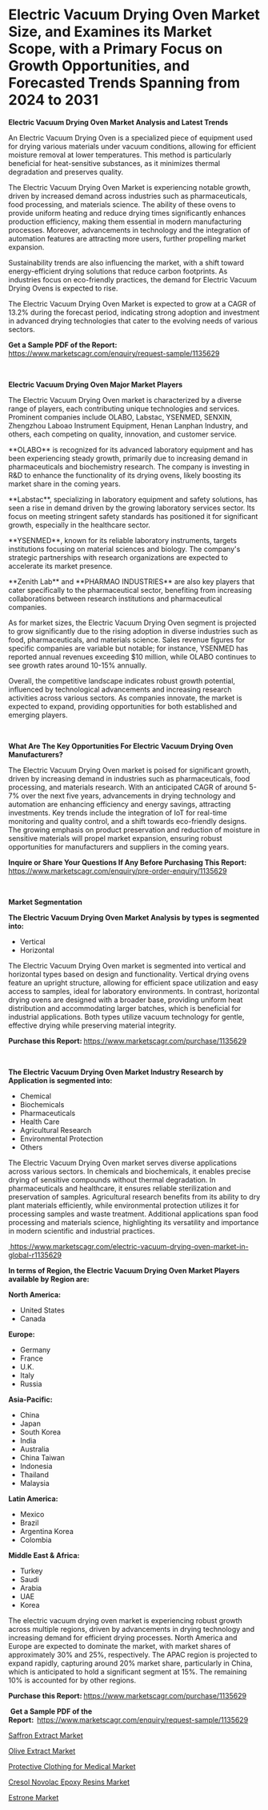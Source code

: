 <p><h1>Electric Vacuum Drying Oven Market Size, and Examines its Market Scope, with a Primary Focus on Growth Opportunities, and Forecasted Trends Spanning from 2024 to 2031</h1></p><p><strong>Electric Vacuum Drying Oven Market Analysis and Latest Trends</strong></p>
<p><p>An Electric Vacuum Drying Oven is a specialized piece of equipment used for drying various materials under vacuum conditions, allowing for efficient moisture removal at lower temperatures. This method is particularly beneficial for heat-sensitive substances, as it minimizes thermal degradation and preserves quality.</p><p>The Electric Vacuum Drying Oven Market is experiencing notable growth, driven by increased demand across industries such as pharmaceuticals, food processing, and materials science. The ability of these ovens to provide uniform heating and reduce drying times significantly enhances production efficiency, making them essential in modern manufacturing processes. Moreover, advancements in technology and the integration of automation features are attracting more users, further propelling market expansion.</p><p>Sustainability trends are also influencing the market, with a shift toward energy-efficient drying solutions that reduce carbon footprints. As industries focus on eco-friendly practices, the demand for Electric Vacuum Drying Ovens is expected to rise.</p><p>The Electric Vacuum Drying Oven Market is expected to grow at a CAGR of 13.2% during the forecast period, indicating strong adoption and investment in advanced drying technologies that cater to the evolving needs of various sectors.</p></p>
<p><strong>Get a Sample PDF of the Report:&nbsp;</strong> <a href="https://www.marketscagr.com/enquiry/request-sample/1135629?utm_campaign=1789&utm_medium=2&utm_source=Github&utm_content=ia&utm_term=20122024&utm_id=electric-vacuum-drying-oven">https://www.marketscagr.com/enquiry/request-sample/1135629</a></p>
<p>&nbsp;</p>
<p><strong>Electric Vacuum Drying Oven Major Market Players</strong></p>
<p><p>The Electric Vacuum Drying Oven market is characterized by a diverse range of players, each contributing unique technologies and services. Prominent companies include OLABO, Labstac, YSENMED, SENXIN, Zhengzhou Laboao Instrument Equipment, Henan Lanphan Industry, and others, each competing on quality, innovation, and customer service.</p><p>**OLABO** is recognized for its advanced laboratory equipment and has been experiencing steady growth, primarily due to increasing demand in pharmaceuticals and biochemistry research. The company is investing in R&D to enhance the functionality of its drying ovens, likely boosting its market share in the coming years.</p><p>**Labstac**, specializing in laboratory equipment and safety solutions, has seen a rise in demand driven by the growing laboratory services sector. Its focus on meeting stringent safety standards has positioned it for significant growth, especially in the healthcare sector.</p><p>**YSENMED**, known for its reliable laboratory instruments, targets institutions focusing on material sciences and biology. The company's strategic partnerships with research organizations are expected to accelerate its market presence.</p><p>**Zenith Lab** and **PHARMAO INDUSTRIES** are also key players that cater specifically to the pharmaceutical sector, benefiting from increasing collaborations between research institutions and pharmaceutical companies.</p><p>As for market sizes, the Electric Vacuum Drying Oven segment is projected to grow significantly due to the rising adoption in diverse industries such as food, pharmaceuticals, and materials science. Sales revenue figures for specific companies are variable but notable; for instance, YSENMED has reported annual revenues exceeding $10 million, while OLABO continues to see growth rates around 10-15% annually.</p><p>Overall, the competitive landscape indicates robust growth potential, influenced by technological advancements and increasing research activities across various sectors. As companies innovate, the market is expected to expand, providing opportunities for both established and emerging players.</p></p>
<p>&nbsp;</p>
<p><strong>What Are The Key Opportunities For Electric Vacuum Drying Oven Manufacturers?</strong></p>
<p><p>The Electric Vacuum Drying Oven market is poised for significant growth, driven by increasing demand in industries such as pharmaceuticals, food processing, and materials research. With an anticipated CAGR of around 5-7% over the next five years, advancements in drying technology and automation are enhancing efficiency and energy savings, attracting investments. Key trends include the integration of IoT for real-time monitoring and quality control, and a shift towards eco-friendly designs. The growing emphasis on product preservation and reduction of moisture in sensitive materials will propel market expansion, ensuring robust opportunities for manufacturers and suppliers in the coming years.</p></p>
<p><strong>Inquire or Share Your Questions If Any Before Purchasing This Report:</strong> <a href="https://www.marketscagr.com/enquiry/pre-order-enquiry/1135629?utm_campaign=1789&utm_medium=2&utm_source=Github&utm_content=ia&utm_term=20122024&utm_id=electric-vacuum-drying-oven">https://www.marketscagr.com/enquiry/pre-order-enquiry/1135629</a></p>
<p>&nbsp;</p>
<p><strong>Market Segmentation</strong></p>
<p><strong>The Electric Vacuum Drying Oven Market Analysis by types is segmented into:</strong></p>
<p><ul><li>Vertical</li><li>Horizontal</li></ul></p>
<p><p>The Electric Vacuum Drying Oven market is segmented into vertical and horizontal types based on design and functionality. Vertical drying ovens feature an upright structure, allowing for efficient space utilization and easy access to samples, ideal for laboratory environments. In contrast, horizontal drying ovens are designed with a broader base, providing uniform heat distribution and accommodating larger batches, which is beneficial for industrial applications. Both types utilize vacuum technology for gentle, effective drying while preserving material integrity.</p></p>
<p><strong>Purchase this Report:&nbsp;</strong><a href="https://www.marketscagr.com/purchase/1135629?utm_campaign=1789&utm_medium=2&utm_source=Github&utm_content=ia&utm_term=20122024&utm_id=electric-vacuum-drying-oven">https://www.marketscagr.com/purchase/1135629</a></p>
<p>&nbsp;</p>
<p><strong>The Electric Vacuum Drying Oven Market Industry Research by Application is segmented into:</strong></p>
<p><ul><li>Chemical</li><li>Biochemicals</li><li>Pharmaceuticals</li><li>Health Care</li><li>Agricultural Research</li><li>Environmental Protection</li><li>Others</li></ul></p>
<p><p>The Electric Vacuum Drying Oven market serves diverse applications across various sectors. In chemicals and biochemicals, it enables precise drying of sensitive compounds without thermal degradation. In pharmaceuticals and healthcare, it ensures reliable sterilization and preservation of samples. Agricultural research benefits from its ability to dry plant materials efficiently, while environmental protection utilizes it for processing samples and waste treatment. Additional applications span food processing and materials science, highlighting its versatility and importance in modern scientific and industrial practices.</p></p>
<p><a href="https://www.marketscagr.com/electric-vacuum-drying-oven-market-in-global-r1135629?utm_campaign=1789&utm_medium=2&utm_source=Github&utm_content=ia&utm_term=20122024&utm_id=electric-vacuum-drying-oven">&nbsp;https://www.marketscagr.com/electric-vacuum-drying-oven-market-in-global-r1135629</a></p>
<p><strong>In terms of Region, the Electric Vacuum Drying Oven Market Players available by Region are:</strong></p>
<p>
    <p> <strong> North America: </strong>
        <ul>
            <li>United States</li>
            <li>Canada</li>
        </ul>
        </p> 
    <p> <strong> Europe: </strong>
        <ul>
            <li>Germany</li>
            <li>France</li>
            <li>U.K.</li>
            <li>Italy</li>
            <li>Russia</li>
        </ul>
        </p> 
    <p> <strong> Asia-Pacific: </strong>
        <ul>
            <li>China</li>
            <li>Japan</li>
            <li>South Korea</li>
            <li>India</li>
            <li>Australia</li>
            <li>China Taiwan</li>
            <li>Indonesia</li>
            <li>Thailand</li>
            <li>Malaysia</li>
        </ul>
        </p> 
    <p> <strong> Latin America: </strong>
        <ul>
            <li>Mexico</li>
            <li>Brazil</li>
            <li>Argentina Korea</li>
            <li>Colombia</li>
        </ul>
        </p> 
    <p> <strong> Middle East & Africa: </strong>
        <ul>
            <li>Turkey</li>
            <li>Saudi</li>
            <li>Arabia</li>
            <li>UAE</li>
            <li>Korea</li>
        </ul>
    </p>
    </p>
<p><p>The electric vacuum drying oven market is experiencing robust growth across multiple regions, driven by advancements in drying technology and increasing demand for efficient drying processes. North America and Europe are expected to dominate the market, with market shares of approximately 30% and 25%, respectively. The APAC region is projected to expand rapidly, capturing around 20% market share, particularly in China, which is anticipated to hold a significant segment at 15%. The remaining 10% is accounted for by other regions.</p></p>
<p><strong>Purchase this Report: </strong><a href="https://www.marketscagr.com/purchase/1135629?utm_campaign=1789&utm_medium=2&utm_source=Github&utm_content=ia&utm_term=20122024&utm_id=electric-vacuum-drying-oven">https://www.marketscagr.com/purchase/1135629</a></p>
<p>&nbsp;<strong>Get a Sample PDF of the Report:&nbsp;&nbsp;</strong><a href="https://www.marketscagr.com/enquiry/request-sample/1135629?utm_campaign=1789&utm_medium=2&utm_source=Github&utm_content=ia&utm_term=20122024&utm_id=electric-vacuum-drying-oven">https://www.marketscagr.com/enquiry/request-sample/1135629</a></p>
<p><strong></strong></p>
<p><p><a href="https://www.linkedin.com/pulse/projected-growth-saffron-extract-market-key-forces-staggering-pljdf?utm_campaign=1789&utm_medium=2&utm_source=Github&utm_content=ia&utm_term=20122024&utm_id=electric-vacuum-drying-oven">Saffron Extract Market</a></p><p><a href="https://www.linkedin.com/pulse/olive-extract-market-outlook-report-insights-growth-opportunities-sjr4f?utm_campaign=1789&utm_medium=2&utm_source=Github&utm_content=ia&utm_term=20122024&utm_id=electric-vacuum-drying-oven">Olive Extract Market</a></p><p><a href="https://www.linkedin.com/pulse/protective-clothing-medical-market-size-growth-expected-reach-uhsdf?utm_campaign=1789&utm_medium=2&utm_source=Github&utm_content=ia&utm_term=20122024&utm_id=electric-vacuum-drying-oven">Protective Clothing for Medical Market</a></p><p><a href="https://github.com/XavierTyler76/Market-Research-Report-List-1/blob/main/cresol-novolac-epoxy-resins-market.md?utm_campaign=1789&utm_medium=2&utm_source=Github&utm_content=ia&utm_term=20122024&utm_id=electric-vacuum-drying-oven">Cresol Novolac Epoxy Resins Market</a></p><p><a href="https://www.linkedin.com/pulse/industry-analysis-competitive-strategies-estrone-9ncqf?utm_campaign=1789&utm_medium=2&utm_source=Github&utm_content=ia&utm_term=20122024&utm_id=electric-vacuum-drying-oven">Estrone Market</a></p></p>